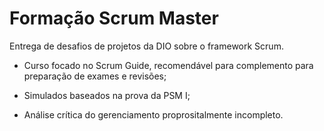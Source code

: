 # Formação Scrum Master

Entrega de desafios de projetos da DIO sobre o framework Scrum.

- Curso focado no Scrum Guide, recomendável para complemento para preparação de exames e revisões;

- Simulados baseados na prova da PSM I;

- Análise crítica do gerenciamento proprositalmente incompleto.

